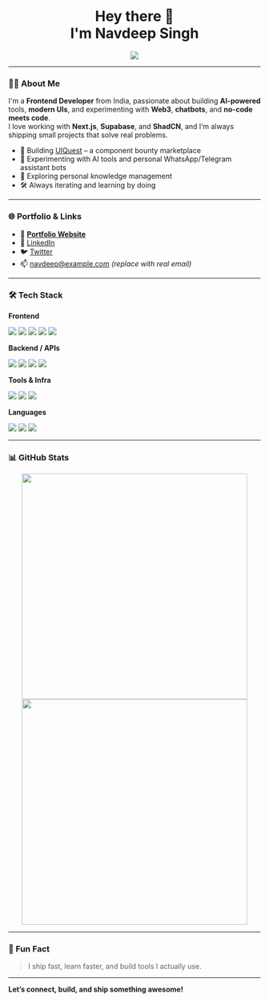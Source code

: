 <!-- Intro -->
<h1 align="center">Hey there 👋<br/>I'm <strong>Navdeep Singh</strong></h1>

<!-- Typing Animation -->
<p align="center">
  <img src="https://readme-typing-svg.demolab.com?font=Fira+Code&pause=1000&center=true&vCenter=true&width=600&lines=Frontend+Engineer+%7C+Next.js%2C+Supabase+%2C+AI+Projects;Crafting+beautiful+UIs+and+AI-driven+apps;Open+to+full-time+remote+roles+and+collabs" />
</p>

---

### 🧑‍💻 About Me

I'm a **Frontend Developer** from India, passionate about building **AI-powered** tools, **modern UIs**, and experimenting with **Web3**, **chatbots**, and **no-code meets code**.  
I love working with **Next.js**, **Supabase**, and **ShadCN**, and I’m always shipping small projects that solve real problems.

- 🎯 Building [UIQuest](https://uiquest.vercel.app) – a component bounty marketplace  
- 🤖 Experimenting with AI tools and personal WhatsApp/Telegram assistant bots  
- 🧠 Exploring personal knowledge management  
- 🛠️ Always iterating and learning by doing

---

### 🌐 Portfolio & Links

- 🚀 **[Portfolio Website](https://navdeep.xyz)**
- 🧾 [LinkedIn](https://linkedin.com/in/navdeep1840)
- 🐦 [Twitter](https://twitter.com/navdeep1840)
- 📫 navdeep@example.com *(replace with real email)*

---

### 🛠️ Tech Stack

**Frontend**

<p>
  <img src="https://img.shields.io/badge/Next.js-black?style=for-the-badge&logo=next.js" />
  <img src="https://img.shields.io/badge/React-20232A?style=for-the-badge&logo=react&logoColor=61DAFB" />
  <img src="https://img.shields.io/badge/TailwindCSS-38B2AC?style=for-the-badge&logo=tailwind-css&logoColor=white" />
  <img src="https://img.shields.io/badge/ShadCN-FF7F50?style=for-the-badge" />
  <img src="https://img.shields.io/badge/Framer_Motion-EF497A?style=for-the-badge&logo=framer&logoColor=white" />
</p>

**Backend / APIs**

<p>
  <img src="https://img.shields.io/badge/Supabase-3ECF8E?style=for-the-badge&logo=supabase&logoColor=white" />
  <img src="https://img.shields.io/badge/Firebase-FFCA28?style=for-the-badge&logo=firebase&logoColor=black" />
  <img src="https://img.shields.io/badge/REST-0052CC?style=for-the-badge&logo=postman&logoColor=white" />
  <img src="https://img.shields.io/badge/Webhooks-3A76F0?style=for-the-badge" />
</p>

**Tools & Infra**

<p>
  <img src="https://img.shields.io/badge/Vercel-000?style=for-the-badge&logo=vercel&logoColor=white" />
  <img src="https://img.shields.io/badge/Cloudflare-F38020?style=for-the-badge&logo=cloudflare&logoColor=white" />
  <img src="https://img.shields.io/badge/GitHub_Actions-2088FF?style=for-the-badge&logo=github-actions&logoColor=white" />
</p>

**Languages**

<p>
  <img src="https://img.shields.io/badge/JavaScript-F7DF1E?style=for-the-badge&logo=javascript&logoColor=black" />
  <img src="https://img.shields.io/badge/TypeScript-3178C6?style=for-the-badge&logo=typescript&logoColor=white" />
  <img src="https://img.shields.io/badge/Markdown-000000?style=for-the-badge&logo=markdown&logoColor=white" />
</p>

---

### 📊 GitHub Stats

<p align="center">
  <img src="https://github-readme-stats.vercel.app/api?username=navdeep1840&show_icons=true&theme=tokyonight" width="450"/>
  <img src="https://github-readme-streak-stats.herokuapp.com/?user=navdeep1840&theme=tokyonight" width="450"/>
</p>

---

### 🧩 Fun Fact
> I ship fast, learn faster, and build tools I actually use.

---

**Let’s connect, build, and ship something awesome!**

